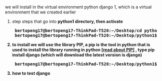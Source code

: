 we will install in the virtual environment python django 1, which is a virtual environment that we created earlier

1. step steps that go into <b>python1<b> directory, then activate
   <pre>
    bertopeng17@bertopeng17-ThinkPad-T520:~/Desktop/<b>cd python1/</b>
    bertopeng17@bertopeng17-ThinkPad-T520:~/Desktop/python1$ 
   </pre>
2. to install we will use the library PIP, a pip is the tool in python that is used to install the library running in python [[read about PIP]](https://docs.python.org/3.6/installing/index.html) ,  type pip install django (which will download the latest version is django)
   <pre>
    bertopeng17@bertopeng17-ThinkPad-T520:~/Desktop/python1$ <b>pip install django</b>
   </pre>


3. how to test django
